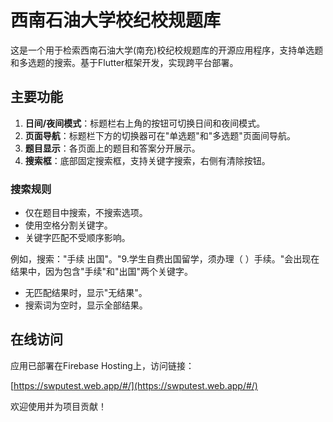 # 西南石油大学校纪校规题库

这是一个用于检索西南石油大学(南充)校纪校规题库的开源应用程序，支持单选题和多选题的搜索。基于Flutter框架开发，实现跨平台部署。

## 主要功能

1. **日间/夜间模式**：标题栏右上角的按钮可切换日间和夜间模式。
2. **页面导航**：标题栏下方的切换器可在"单选题"和"多选题"页面间导航。
3. **题目显示**：各页面上的题目和答案分开展示。
4. **搜索框**：底部固定搜索框，支持关键字搜索，右侧有清除按钮。

### 搜索规则

- 仅在题目中搜索，不搜索选项。
- 使用空格分割关键字。
- 关键字匹配不受顺序影响。

例如，搜索："手续 出国"。"9.学生自费出国留学，须办理（ ）手续。"会出现在结果中，因为包含"手续"和"出国"两个关键字。

- 无匹配结果时，显示"无结果"。
- 搜索词为空时，显示全部结果。

## 在线访问

应用已部署在Firebase Hosting上，访问链接：

[https://swputest.web.app/#/](https://swputest.web.app/#/)

欢迎使用并为项目贡献！